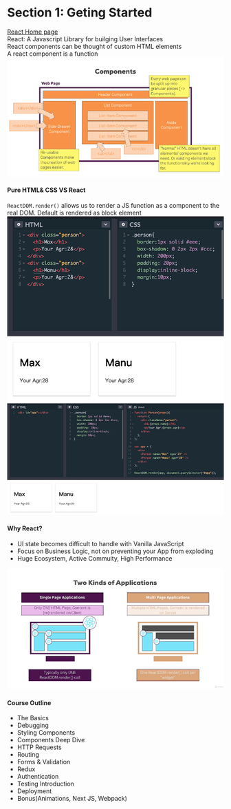 
# Section 1: Geting Started

<a href="https://reactjs.org/" target="_blank">React Home page</a>  
React: A Javascript Library for builging User Interfaces  
React components can be thought of custom HTML elements  
A react component is a function
![section1-1 img](../markdownNotes-img/section1-1.png)

#### Pure HTML& CSS VS React
`ReactDOM.render()` allows us to render a JS function as a component to the real DOM. Default is rendered as block element
![section1-2 img](../markdownNotes-img/section1-2.png)
![section1-3 img](../markdownNotes-img/section1-3.png)

#### Why React?

-  UI state becomes difficult to handle with Vanilla JavaScript
-  Focus on Business Logic, not on preventing your App from exploding
-  Huge Ecosystem, Active Commuity, High Performance

![section1-4 img](../markdownNotes-img/section1-4.png)

#### Course Outline

-  The Basics
-  Debugging
-  Styling Components
-  Components Deep Dive
-  HTTP Requests
-  Routing
-  Forms & Validation
-  Redux
-  Authentication
-  Testing Introduction
-  Deployment
-  Bonus(Animations, Next JS, Webpack)